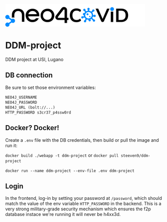 [![Logo](webapp/public/img/logo_dark.svg)]()

# DDM-project
DDM project at USI, Lugano

## DB connection

Be sure to set those environment variables:

```
NEO4J_USERNAME
NEO4J_PASSWORD
NEO4J_URL (bolt://...)
HTTP_PASSWORD s3cr37_p4ssw0rd
```


## Docker? Docker!

Create a `.env` file with the DB credentials, then build or pull the image and run it:

`docker build ./webapp -t ddm-project` or `docker pull steeven9/ddm-project`

`docker run --name ddm-project --env-file .env ddm-project`

## Login

In the frontend, log-in by setting your password at `/password`, which should
match the value of the env variable `HTTP_PASSWORD` in the backend.
This is a very strong military-grade security mechanism which ensures the
f2p database instace we're running it will never be h4xx3d.
